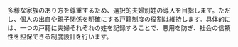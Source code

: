 多様な家族のあり方を尊重するため、選択的夫婦別姓の導入を目指します。ただし、個人の出自や親子関係を明確にする戸籍制度の役割は維持します。具体的には、一つの戸籍に夫婦それぞれの姓を記録することで、悪用を防ぎ、社会の信頼性を担保できる制度設計を行います。